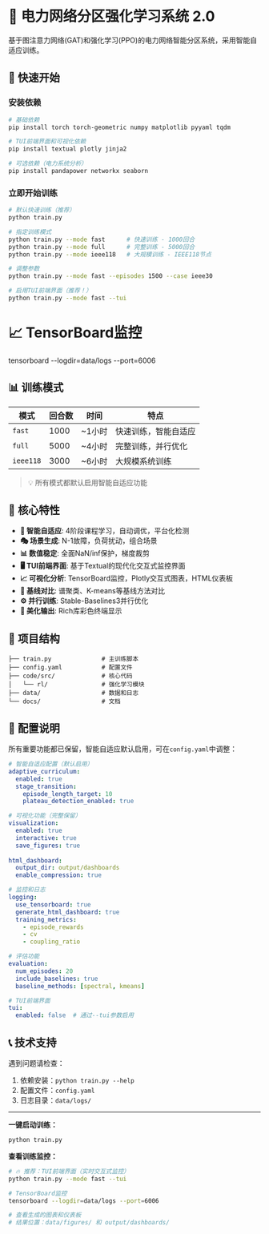 # 🔋 电力网络分区强化学习系统 2.0

基于图注意力网络(GAT)和强化学习(PPO)的电力网络智能分区系统，采用智能自适应训练。

## 🚀 快速开始

### 安装依赖
```bash
# 基础依赖
pip install torch torch-geometric numpy matplotlib pyyaml tqdm

# TUI前端界面和可视化依赖
pip install textual plotly jinja2

# 可选依赖（电力系统分析）
pip install pandapower networkx seaborn
```

### 立即开始训练
```bash
# 默认快速训练（推荐）
python train.py

# 指定训练模式
python train.py --mode fast      # 快速训练 - 1000回合
python train.py --mode full      # 完整训练 - 5000回合
python train.py --mode ieee118   # 大规模训练 - IEEE118节点

# 调整参数
python train.py --mode fast --episodes 1500 --case ieee30

# 启用TUI前端界面（推荐！）
python train.py --mode fast --tui
```
# 📈 TensorBoard监控
tensorboard --logdir=data/logs --port=6006

## 📊 训练模式

| 模式 | 回合数 | 时间 | 特点 |
|------|--------|------|------|
| `fast` | 1000 | ~1小时 | 快速训练，智能自适应 |
| `full` | 5000 | ~4小时 | 完整训练，并行优化 |
| `ieee118` | 3000 | ~6小时 | 大规模系统训练 |

> 💡 所有模式都默认启用智能自适应功能

## 🎯 核心特性

- **🧠 智能自适应**: 4阶段课程学习，自动调优，平台化检测
- **🎭 场景生成**: N-1故障，负荷扰动，组合场景
- **📊 数值稳定**: 全面NaN/inf保护，梯度裁剪
- **🖥️ TUI前端界面**: 基于Textual的现代化交互式监控界面
- **📈 可视化分析**: TensorBoard监控，Plotly交互式图表，HTML仪表板
- **🔬 基线对比**: 谱聚类、K-means等基线方法对比
- **⚙️ 并行训练**: Stable-Baselines3并行优化
- **🎨 美化输出**: Rich库彩色终端显示

## 📁 项目结构

```
├── train.py              # 主训练脚本
├── config.yaml           # 配置文件
├── code/src/             # 核心代码
│   └── rl/               # 强化学习模块
├── data/                 # 数据和日志
└── docs/                 # 文档
```

## 🔧 配置说明

所有重要功能都已保留，智能自适应默认启用，可在`config.yaml`中调整：

```yaml
# 智能自适应配置（默认启用）
adaptive_curriculum:
  enabled: true
  stage_transition:
    episode_length_target: 10
    plateau_detection_enabled: true

# 可视化功能（完整保留）
visualization:
  enabled: true
  interactive: true
  save_figures: true
  
html_dashboard:
  output_dir: output/dashboards
  enable_compression: true

# 监控和日志
logging:
  use_tensorboard: true
  generate_html_dashboard: true
  training_metrics:
    - episode_rewards
    - cv
    - coupling_ratio

# 评估功能
evaluation:
  num_episodes: 20
  include_baselines: true
  baseline_methods: [spectral, kmeans]

# TUI前端界面
tui:
  enabled: false  # 通过--tui参数启用
```

## 📞 技术支持

遇到问题请检查：
1. 依赖安装：`python train.py --help`
2. 配置文件：`config.yaml`
3. 日志目录：`data/logs/`

---

**一键启动训练：**
```bash
python train.py
```

**查看训练监控：**
```bash
# 🔥 推荐：TUI前端界面（实时交互式监控）
python train.py --mode fast --tui

# TensorBoard监控
tensorboard --logdir=data/logs --port=6006

# 查看生成的图表和仪表板
# 结果位置：data/figures/ 和 output/dashboards/
```